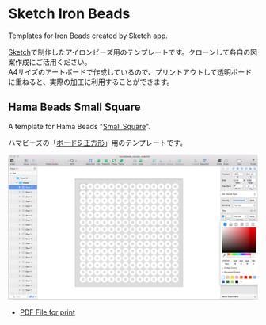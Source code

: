 # Sketch Iron Beads

Templates for Iron Beads created by Sketch app.

[Sketch](https://www.sketchapp.com/)で制作したアイロンビーズ用のテンプレートです。クローンして各自の図案作成にご活用ください。  
A4サイズのアートボードで作成しているので、プリントアウトして透明ボードに重ねると、実際の加工に利用することができます。

## Hama Beads Small Square

A template for Hama Beads "[Small Square](http://www.hamabeads.com/small-square-6721)".

ハマビーズの「[ボードS 正方形](http://www.bornelund.co.jp/ec/detail.php?category2=900075&id=4535)」用のテンプレートです。

![](screenshot.png?raw=true)

- [PDF File for print](hamabeads_square_s.pdf)
